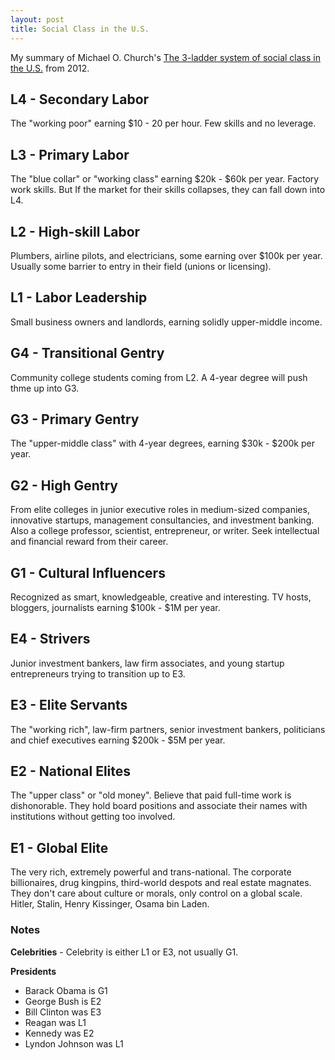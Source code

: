 ```yaml
---
layout: post
title: Social Class in the U.S.
---
```


My summary of Michael O. Church's [The 3-ladder system of social class in the U.S.](https://michaelochurch.wordpress.com/2012/09/09/the-3-ladder-system-of-social-class-in-the-u-s/) from 2012.

## L4 - Secondary Labor

The "working poor" earning $10 - 20 per hour. Few skills and no leverage.

## L3 - Primary Labor

The "blue collar" or "working class" earning $20k - $60k per year. Factory work skills. But If the market for their skills collapses, 
they can fall down into L4.

## L2 - High-skill Labor

Plumbers, airline pilots, and electricians, some earning over $100k per year. Usually some barrier to entry in their field (unions or licensing).

## L1 - Labor Leadership

Small business owners and landlords, earning solidly upper-middle income.

## G4 - Transitional Gentry

Community college students coming from L2. A 4-year degree will push thme up into G3.

## G3 - Primary Gentry

The "upper-middle class" with 4-year degrees, earning $30k - $200k per year.

## G2 - High Gentry

From elite colleges in junior executive roles in medium-sized companies, innovative startups, management consultancies, and investment banking. 
Also a college professor, scientist, entrepreneur, or writer. Seek  intellectual and financial reward from their career.

## G1 - Cultural Influencers

Recognized as smart, knowledgeable, creative and interesting. TV hosts, bloggers, journalists earning $100k - $1M per year.

## E4 - Strivers

Junior investment bankers, law firm associates, and young startup entrepreneurs trying to transition up to E3.

## E3 - Elite Servants

The "working rich", law-firm partners, senior investment bankers, politicians and chief executives earning $200k - $5M per year.

## E2 - National Elites

The "upper class" or "old money". Believe that paid full-time work is dishonorable. They hold board positions and associate their names 
with institutions without getting too involved.

## E1 - Global Elite

The very rich, extremely powerful and trans-national. The corporate billionaires, drug kingpins, third-world despots and real estate magnates. 
They don't care about culture or morals, only control on a global scale. Hitler, Stalin, Henry Kissinger, Osama bin Laden.

### Notes

**Celebrities** - Celebrity is either L1 or E3, not usually G1.

**Presidents**

- Barack Obama is G1
- George Bush is E2
- Bill Clinton was E3
- Reagan was L1
- Kennedy was E2
- Lyndon Johnson was L1
